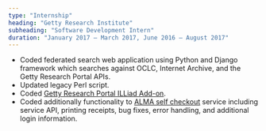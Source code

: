 ```yaml
---
type: "Internship"
heading: "Getty Research Institute"
subheading: "Software Development Intern"
duration: "January 2017 – March 2017, June 2016 – August 2017"
---
```


- Coded federated search web application using Python and Django framework which searches against OCLC, Internet Archive, and the Getty Research Portal APIs. 
- Updated legacy Perl script. 
- Coded [Getty Research Portal ILLiad Add-on](https://prometheus.atlas-sys.com/display/ILLiadAddons/ILLiad+Getty+Research+Portal+Search).  
- Coded additionally functionality to [ALMA self checkout](https://github.com/thegetty/selfcheck) service including service API, printing receipts, bug fixes, error handling, and additional login information. 
